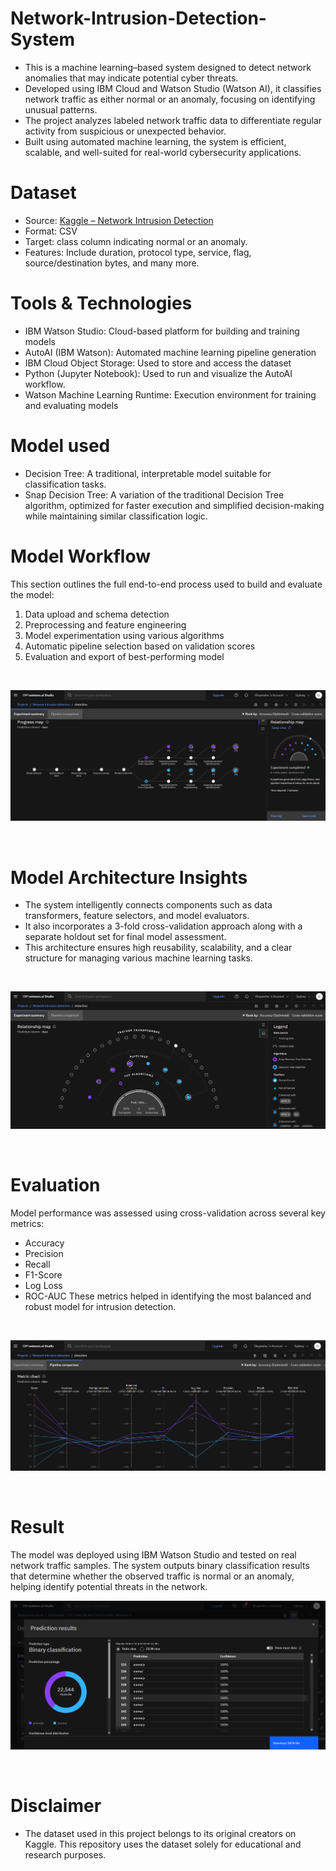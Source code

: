 # Network-Intrusion-Detection-System
* This is a machine learning–based system designed to detect network anomalies that may indicate potential cyber threats.
* Developed using IBM Cloud and Watson Studio (Watson AI), it classifies network traffic as either normal or an anomaly, focusing on identifying unusual patterns.
* The project analyzes labeled network traffic data to differentiate regular activity from suspicious or unexpected behavior.
* Built using automated machine learning, the system is efficient, scalable, and well-suited for real-world cybersecurity applications.

# Dataset

* Source: [Kaggle – Network Intrusion Detection](https://www.kaggle.com/datasets/sampadab17/network-intrusion-detection)
* Format: CSV
* Target: class column indicating normal or an anomaly.
* Features: Include duration, protocol type, service, flag, source/destination bytes, and many more.

# Tools & Technologies
* IBM Watson Studio: Cloud-based platform for building and training models
* AutoAI (IBM Watson): Automated machine learning pipeline generation
* IBM Cloud Object Storage: Used to store and access the dataset
* Python (Jupyter Notebook): Used to run and visualize the AutoAI workflow.
* Watson Machine Learning Runtime: Execution environment for training and evaluating models

# Model used

* Decision Tree: A traditional, interpretable model suitable for classification tasks.
* Snap Decision Tree: A variation of the traditional Decision Tree algorithm, optimized for faster execution and simplified decision-making while maintaining similar classification logic.

# Model Workflow

This section outlines the full end-to-end process used to build and evaluate the model:

1. Data upload and schema detection  
2. Preprocessing and feature engineering  
3. Model experimentation using various algorithms  
4. Automatic pipeline selection based on validation scores  
5. Evaluation and export of best-performing model
<br>

![Model Workflow](images/progress_map.png)

<br>

# Model Architecture Insights

* The system intelligently connects components such as data transformers, feature selectors, and model evaluators.
* It also incorporates a 3-fold cross-validation approach along with a separate holdout set for final model assessment.
* This architecture ensures high reusability, scalability, and a clear structure for managing various machine learning tasks.
<br>

![Model Architecture Insights](images/relationship_map.png)

<br>

# Evaluation

Model performance was assessed using cross-validation across several key metrics:
* Accuracy
* Precision
* Recall
* F1-Score
* Log Loss
* ROC-AUC  These metrics helped in identifying the most balanced and robust model for intrusion detection.
<br>

![Model Evaluation Metrics](images/metric_chart.png)

<br>

# Result

The model was deployed using IBM Watson Studio and tested on real network traffic samples. The system outputs binary classification results that determine whether the observed traffic is normal or an anomaly, helping identify potential threats in the network.
<br>

![Model Prediction Results](images/result.png)

<br>

# Disclaimer

* The dataset used in this project belongs to its original creators on Kaggle. This repository uses the dataset solely for educational and research purposes.

